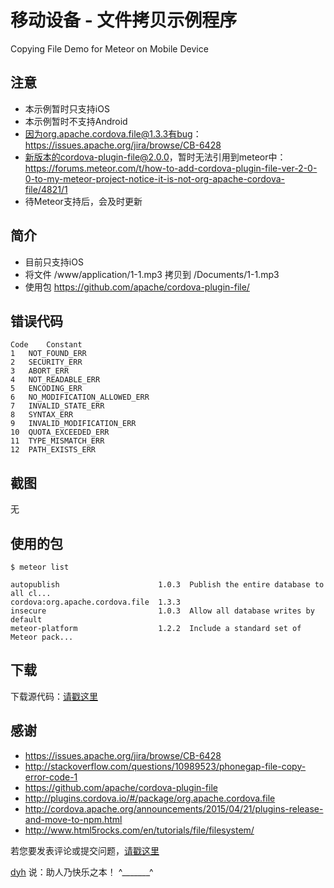 # 移动设备 - 文件拷贝示例程序

Copying File Demo for Meteor on Mobile Device


## 注意

- 本示例暂时只支持iOS
- 本示例暂时不支持Android
- 因为org.apache.cordova.file@1.3.3有bug：https://issues.apache.org/jira/browse/CB-6428
- 新版本的cordova-plugin-file@2.0.0，暂时无法引用到meteor中：https://forums.meteor.com/t/how-to-add-cordova-plugin-file-ver-2-0-0-to-my-meteor-project-notice-it-is-not-org-apache-cordova-file/4821/1
- 待Meteor支持后，会及时更新



## 简介

- 目前只支持iOS
- 将文件 /www/application/1-1.mp3 拷贝到 /Documents/1-1.mp3
- 使用包 https://github.com/apache/cordova-plugin-file/


## 错误代码

	Code	Constant
	1	NOT_FOUND_ERR
	2	SECURITY_ERR
	3	ABORT_ERR
	4	NOT_READABLE_ERR
	5	ENCODING_ERR
	6	NO_MODIFICATION_ALLOWED_ERR
	7	INVALID_STATE_ERR
	8	SYNTAX_ERR
	9	INVALID_MODIFICATION_ERR
	10	QUOTA_EXCEEDED_ERR
	11	TYPE_MISMATCH_ERR
	12	PATH_EXISTS_ERR



## 截图

无


## 使用的包

	$ meteor list

	autopublish                      1.0.3  Publish the entire database to all cl...
	cordova:org.apache.cordova.file  1.3.3
	insecure                         1.0.3  Allow all database writes by default
	meteor-platform                  1.2.2  Include a standard set of Meteor pack...



## 下载

下载源代码：[请戳这里](https://github.com/MeteorChina/MeteorDemo/archive/master.zip)


## 感谢

- https://issues.apache.org/jira/browse/CB-6428
- http://stackoverflow.com/questions/10989523/phonegap-file-copy-error-code-1
- https://github.com/apache/cordova-plugin-file
- http://plugins.cordova.io/#/package/org.apache.cordova.file
- http://cordova.apache.org/announcements/2015/04/21/plugins-release-and-move-to-npm.html
- http://www.html5rocks.com/en/tutorials/file/filesystem/


若您要发表评论或提交问题，[请戳这里](https://github.com/MeteorChina/MeteorDemo/issues)

[dyh](https://github.com/dyh) 说：助人乃快乐之本！  ^_______^
